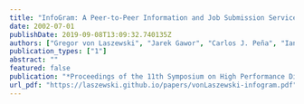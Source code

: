 ```yaml
---
title: "InfoGram: A Peer-to-Peer Information and Job Submission Service"
date: 2002-07-01
publishDate: 2019-09-08T13:09:32.740135Z
authors: ["Gregor von Laszewski", "Jarek Gawor", "Carlos J. Peña", "Ian Foster"]
publication_types: ["1"]
abstract: ""
featured: false
publication: "*Proceedings of the 11th Symposium on High Performance Distributed Computing*"
url_pdf: "https://laszewski.github.io/papers/vonLaszewski-infogram.pdf"
---
```


